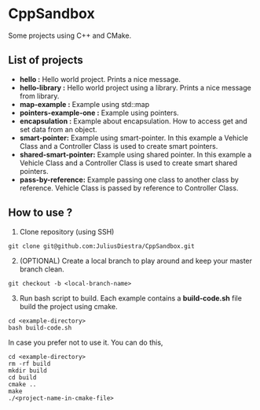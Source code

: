 # CppSandbox

Some projects using C++ and CMake.

## List of projects

* **hello :** Hello world project. Prints a nice message.
* **hello-library :** Hello world project using a library. Prints a nice message from library.
* **map-example :** Example using std::map
* **pointers-example-one :** Example using pointers.
* **encapsulation :** Example about encapsulation. How to access get and set data from an object.
* **smart-pointer:** Example using smart-pointer. In this example a Vehicle Class and a Controller Class is used to create smart pointers.
* **shared-smart-pointer:** Example using shared pointer. In this example a Vehicle Class and a Controller Class is used to create smart shared pointers.
* **pass-by-reference:** Example passing one class to another class by reference. Vehicle Class is passed by reference to Controller Class.

## How to use ?

1. Clone repository (using SSH)
```
git clone git@github.com:JuliusDiestra/CppSandbox.git
```

2. (OPTIONAL) Create a local branch to play around and keep your master branch clean.
```
git checkout -b <local-branch-name>
```

3. Run bash script to build.
Each example contains a **build-code.sh** file build the project using cmake.
```
cd <example-directory>
bash build-code.sh
```
In case you prefer not to use it. You can do this,
```
cd <example-directory>
rm -rf build
mkdir build
cd build
cmake ..
make
./<project-name-in-cmake-file>
```

